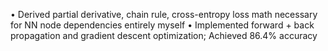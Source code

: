 • Derived partial derivative, chain rule, cross-entropy loss math necessary for NN node dependencies entirely myself
• Implemented forward + back propagation and gradient descent optimization; Achieved 86.4% accuracy

